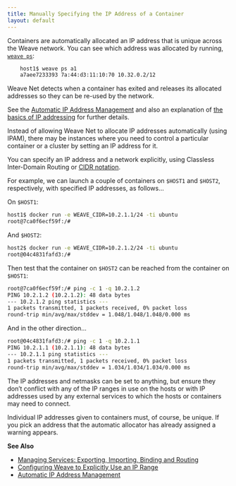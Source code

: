 ```yaml
---
title: Manually Specifying the IP Address of a Container
layout: default
---
```


Containers are automatically allocated an IP address that is unique across the Weave network. You can see which address was allocated by running, [`weave ps`](/site/troubleshooting.md#weave-status):

~~~bash
    host1$ weave ps a1
    a7aee7233393 7a:44:d3:11:10:70 10.32.0.2/12
~~~

Weave Net detects when a container has exited and releases its allocated addresses so they can be re-used by the network.

See the [Automatic IP Address Management](/site/ipam/overview-init-ipam.md) and also an explanation of [the basics of IP addressing](/site/ip-addresses/ip-addresses.md) for further details.

Instead of allowing Weave Net to allocate IP addresses automatically (using IPAM), there may be instances where you need to control a particular container or a cluster by setting an IP address for it.  

You can specify an IP address and a network explicitly, using Classless Inter-Domain Routing or [CIDR notation](https://en.wikipedia.org/wiki/Classless_Inter-Domain_Routing).

For example, we can launch a couple of containers on `$HOST1` and
`$HOST2`, respectively, with specified IP addresses, as follows...

On `$HOST1`:

~~~bash
host1$ docker run -e WEAVE_CIDR=10.2.1.1/24 -ti ubuntu
root@7ca0f6ecf59f:/#
~~~

And `$HOST2`:

~~~bash
host2$ docker run -e WEAVE_CIDR=10.2.1.2/24 -ti ubuntu
root@04c4831fafd3:/#
~~~

Then test that the container on `$HOST2` can be reached from the container on `$HOST1`:

~~~bash
root@7ca0f6ecf59f:/# ping -c 1 -q 10.2.1.2
PING 10.2.1.2 (10.2.1.2): 48 data bytes
--- 10.2.1.2 ping statistics ---
1 packets transmitted, 1 packets received, 0% packet loss
round-trip min/avg/max/stddev = 1.048/1.048/1.048/0.000 ms
~~~

And in the other direction...

~~~bash
root@04c4831fafd3:/# ping -c 1 -q 10.2.1.1
PING 10.2.1.1 (10.2.1.1): 48 data bytes
--- 10.2.1.1 ping statistics ---
1 packets transmitted, 1 packets received, 0% packet loss
round-trip min/avg/max/stddev = 1.034/1.034/1.034/0.000 ms
~~~

The IP addresses and netmasks can be set to anything, but ensure they don’t conflict with any of the IP ranges in use on the hosts or with IP addresses used by any external services to which the hosts or containers may need to connect. 

Individual IP addresses given to containers must, of course, be unique. If you pick an address that the automatic allocator has already assigned a warning appears.

**See Also**

 * [Managing Services: Exporting, Importing, Binding and Routing](/site/using-weave/service-management.md)
 * [Configuring Weave to Explicitly Use an IP Range](/site/ip-addresses/configuring-weave.md) 
 * [Automatic IP Address Management](/site/ipam/overview-init-ipam.md)   

